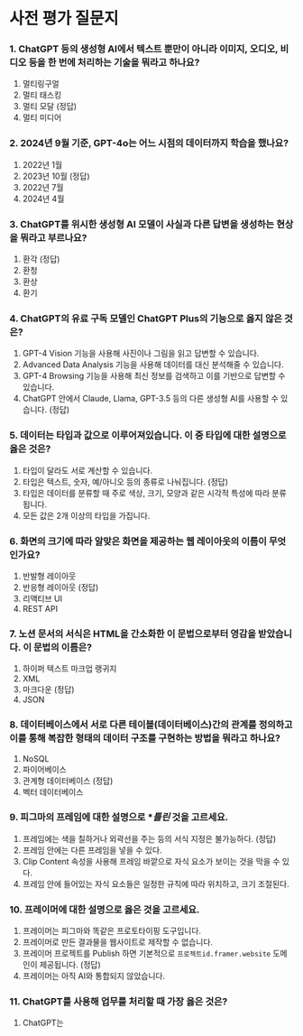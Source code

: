 
# 사전 평가 질문지

### 1. ChatGPT 등의 생성형 AI에서 텍스트 뿐만이 아니라 이미지, 오디오, 비디오 등을 한 번에 처리하는 기술을 뭐라고 하나요?

1. 멀티링구얼
2. 멀티 태스킹
3. 멀티 모달 (정답)
4. 멀티 미디어

### 2. 2024년 9월 기준, GPT-4o는 어느 시점의 데이터까지 학습을 했나요?

1. 2022년 1월
2. 2023년 10월 (정답)
3. 2022년 7월
4. 2024년 4월

### 3. ChatGPT를 위시한 생성형 AI 모델이 사실과 다른 답변을 생성하는 현상을 뭐라고 부르나요?

1. 환각 (정답)
2. 환청
3. 환상
4. 환기

### 4. ChatGPT의 유료 구독 모델인 ChatGPT Plus의 기능으로 **옳지 않은** 것은?

1. GPT-4 Vision 기능을 사용해 사진이나 그림을 읽고 답변할 수 있습니다.
2. Advanced Data Analysis 기능을 사용해 데이터를 대신 분석해줄 수 있습니다.
3. GPT-4 Browsing 기능을 사용해 최신 정보를 검색하고 이를 기반으로 답변할 수 있습니다. 
4. ChatGPT 안에서 Claude, Llama, GPT-3.5 등의 다른 생성형 AI를 사용할 수 있습니다. (정답)

### 5. 데이터는 타입과 값으로 이루어져있습니다. 이 중 타입에 대한 설명으로 **옳은** 것은?

1. 타입이 달라도 서로 계산할 수 있습니다.
2. 타입은 텍스트, 숫자, 예/아니오 등의 종류로 나눠집니다. (정답)
3. 타입은 데이터를 분류할 때 주로 색상, 크기, 모양과 같은 시각적 특성에 따라 분류됩니다.
4. 모든 값은 2개 이상의 타입을 가집니다.

### 6. 화면의 크기에 따라 알맞은 화면을 제공하는 웹 레이아웃의 이름이 무엇인가요?

1. 반발형 레이아웃
2. 반응형 레이아웃 (정답)
3. 리액티브 UI
4. REST API

### 7. 노션 문서의 서식은 HTML을 간소화한 이 문법으로부터 영감을 받았습니다. 이 문법의 이름은?

1. 하이퍼 텍스트 마크업 랭귀지
2. XML
3. 마크다운 (정답)
4. JSON

### 8. 데이터베이스에서 서로 다른 테이블(데이터베이스)간의 관계를 정의하고 이를 통해 복잡한 형태의 데이터 구조를 구현하는 방법을 뭐라고 하나요?

1. NoSQL
2. 파이어베이스
3. 관계형 데이터베이스 (정답)
4. 벡터 데이터베이스

### 9. 피그마의 프레임에 대한 설명으로 **틀린* 것을 고르세요.

1. 프레임에는 색을 칠하거나 외곽선을 주는 등의 서식 지정은 불가능하다. (정답)
2. 프레임 안에는 다른 프레임을 넣을 수 있다.
3. Clip Content 속성을 사용해 프레임 바깥으로 자식 요소가 보이는 것을 막을 수 있다.
4. 프레임 안에 들어있는 자식 요소들은 일정한 규칙에 따라 위치하고, 크기 조절된다.

### 10. 프레이머에 대한 설명으로 **옳은** 것을 고르세요.

1. 프레이머는 피그마와 똑같은 프로토타이핑 도구입니다.
2. 프레이머로 만든 결과물을 웹사이트로 제작할 수 없습니다.
3. 프레이머 프로젝트를 Publish 하면 기본적으로 `프로젝트id.framer.website` 도메인이 제공됩니다. (정답)
4. 프레이머는 아직 AI와 통합되지 않았습니다.

### 11. ChatGPT를 사용해 업무를 처리할 때 가장 옳은 것은?

1. ChatGPT는 